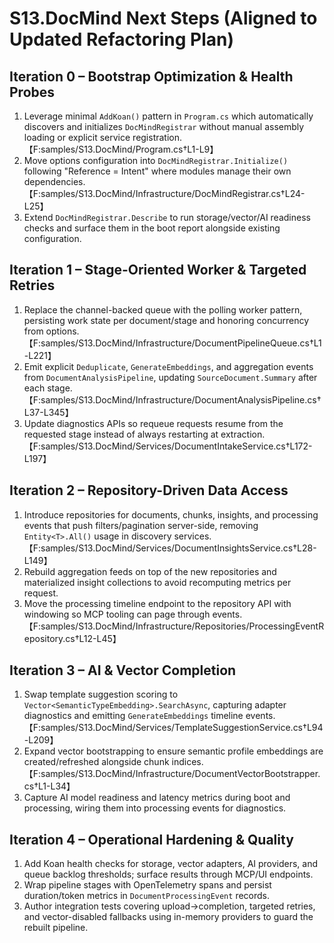 # S13.DocMind Next Steps (Aligned to Updated Refactoring Plan)

## Iteration 0 – Bootstrap Optimization & Health Probes
1. Leverage minimal `AddKoan()` pattern in `Program.cs` which automatically discovers and initializes `DocMindRegistrar` without manual assembly loading or explicit service registration. 【F:samples/S13.DocMind/Program.cs†L1-L9】
2. Move options configuration into `DocMindRegistrar.Initialize()` following "Reference = Intent" where modules manage their own dependencies. 【F:samples/S13.DocMind/Infrastructure/DocMindRegistrar.cs†L24-L25】
3. Extend `DocMindRegistrar.Describe` to run storage/vector/AI readiness checks and surface them in the boot report alongside existing configuration.

## Iteration 1 – Stage-Oriented Worker & Targeted Retries
1. Replace the channel-backed queue with the polling worker pattern, persisting work state per document/stage and honoring concurrency from options. 【F:samples/S13.DocMind/Infrastructure/DocumentPipelineQueue.cs†L1-L221】
2. Emit explicit `Deduplicate`, `GenerateEmbeddings`, and aggregation events from `DocumentAnalysisPipeline`, updating `SourceDocument.Summary` after each stage. 【F:samples/S13.DocMind/Infrastructure/DocumentAnalysisPipeline.cs†L37-L345】
3. Update diagnostics APIs so requeue requests resume from the requested stage instead of always restarting at extraction. 【F:samples/S13.DocMind/Services/DocumentIntakeService.cs†L172-L197】

## Iteration 2 – Repository-Driven Data Access
1. Introduce repositories for documents, chunks, insights, and processing events that push filters/pagination server-side, removing `Entity<T>.All()` usage in discovery services. 【F:samples/S13.DocMind/Services/DocumentInsightsService.cs†L28-L149】
2. Rebuild aggregation feeds on top of the new repositories and materialized insight collections to avoid recomputing metrics per request.
3. Move the processing timeline endpoint to the repository API with windowing so MCP tooling can page through events. 【F:samples/S13.DocMind/Infrastructure/Repositories/ProcessingEventRepository.cs†L12-L45】

## Iteration 3 – AI & Vector Completion
1. Swap template suggestion scoring to `Vector<SemanticTypeEmbedding>.SearchAsync`, capturing adapter diagnostics and emitting `GenerateEmbeddings` timeline events. 【F:samples/S13.DocMind/Services/TemplateSuggestionService.cs†L94-L209】
2. Expand vector bootstrapping to ensure semantic profile embeddings are created/refreshed alongside chunk indices. 【F:samples/S13.DocMind/Infrastructure/DocumentVectorBootstrapper.cs†L1-L34】
3. Capture AI model readiness and latency metrics during boot and processing, wiring them into processing events for diagnostics.

## Iteration 4 – Operational Hardening & Quality
1. Add Koan health checks for storage, vector adapters, AI providers, and queue backlog thresholds; surface results through MCP/UI endpoints.
2. Wrap pipeline stages with OpenTelemetry spans and persist duration/token metrics in `DocumentProcessingEvent` records.
3. Author integration tests covering upload→completion, targeted retries, and vector-disabled fallbacks using in-memory providers to guard the rebuilt pipeline.
